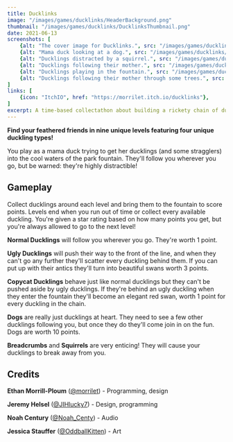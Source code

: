 ```yaml
---
title: Ducklinks
image: "/images/games/ducklinks/HeaderBackground.png"
thumbnail: "/images/games/ducklinks/DucklinksThumbnail.png"
date: 2021-06-13
screenshots: [
    {alt: "The cover image for Ducklinks.", src: "/images/games/ducklinks/ItchCoverImage.png"},
    {alt: "Mama duck looking at a dog.", src: "/images/games/ducklinks/screenshot2.png"},
    {alt: "Ducklings distracted by a squirrel.", src: "/images/games/ducklinks/screenshot4.png"},
    {alt: "Ducklings following their mother.", src: "/images/games/ducklinks/screenshot5.png"},
    {alt: "Ducklings playing in the fountain.", src: "/images/games/ducklinks/screenshot6.png"},
    {alt: "Ducklings following their mother through some trees.", src: "/images/games/ducklinks/screenshot3.png"},
]
links: [
    {icon: "ItchIO", href: "https://morrilet.itch.io/ducklinks"},
]
excerpt: A time-based collectathon about building a rickety chain of ducklings. Made for GMTK Jam 2021.
---
```


**Find your feathered friends in nine unique levels featuring four unique duckling types!**

You play as a mama duck trying to get her ducklings (and some stragglers) into the cool waters of the park fountain. They'll follow you wherever you go, but be warned: they're highly distractible!

## Gameplay

Collect ducklings around each level and bring them to the fountain to score points. Levels end when you run out of time or collect every available duckling. You're given a star rating based on how many points you get, but you're always allowed to go to the next level!

**Normal Ducklings** will follow you wherever you go. They're worth 1 point.

**Ugly Ducklings** will push their way to the front of the line, and when they can't go any further they'll scatter every duckling behind them. If you can put up with their antics they'll turn into beautiful swans worth 3 points.

**Copycat Ducklings** behave just like normal ducklings but they can't be pushed aside by ugly ducklings. If they're behind an ugly duckling when they enter the fountain they'll become an elegant red swan, worth 1 point for every duckling in the chain.

**Dogs** are really just ducklings at heart. They need to see a few other ducklings following you, but once they do they'll come join in on the fun. Dogs are worth 10 points.

**Breadcrumbs** and **Squirrels** are very enticing! They will cause your ducklings to break away from you.

## Credits

**Ethan Morrill-Ploum** ([@morrilet](https://twitter.com/morrilet)) - Programming,  design

**Jeremy Helsel** ([@JIHlucky7](https://twitter.com/JIHlucky7)) - Design, programming

**Noah Century** ([@Noah_Centy](https://twitter.com/Noah_Centy)) - Audio

**Jessica Stauffer** ([@OddballKitten](https://www.instagram.com/OddballKitten/)) - Art
